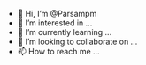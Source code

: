 - 👋 Hi, I’m @Parsampm
- 👀 I’m interested in ...
- 🌱 I’m currently learning ...
- 💞️ I’m looking to collaborate on ...
- 📫 How to reach me ...

<!---
Parsampm/Parsampm is a ✨ special ✨ repository because its `README.md` (this file) appears on your GitHub profile.
You can click the Preview link to take a look at your changes.
--->
